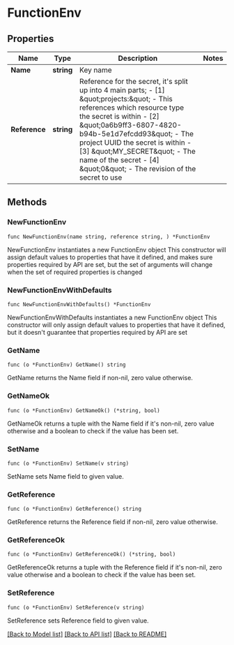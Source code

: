 # FunctionEnv

## Properties

Name | Type | Description | Notes
------------ | ------------- | ------------- | -------------
**Name** | **string** | Key name | 
**Reference** | **string** | Reference for the secret, it&#39;s split up into 4 main parts; - [1] \&quot;projects:\&quot; - This references which resource type the secret is within - [2] \&quot;0a6b9ff3-6807-4820-b94b-5e1d7efcdd93\&quot; - The project UUID the secret is within - [3] \&quot;MY_SECRET\&quot; - The name of the secret - [4] \&quot;0\&quot; - The revision of the secret to use  | 

## Methods

### NewFunctionEnv

`func NewFunctionEnv(name string, reference string, ) *FunctionEnv`

NewFunctionEnv instantiates a new FunctionEnv object
This constructor will assign default values to properties that have it defined,
and makes sure properties required by API are set, but the set of arguments
will change when the set of required properties is changed

### NewFunctionEnvWithDefaults

`func NewFunctionEnvWithDefaults() *FunctionEnv`

NewFunctionEnvWithDefaults instantiates a new FunctionEnv object
This constructor will only assign default values to properties that have it defined,
but it doesn't guarantee that properties required by API are set

### GetName

`func (o *FunctionEnv) GetName() string`

GetName returns the Name field if non-nil, zero value otherwise.

### GetNameOk

`func (o *FunctionEnv) GetNameOk() (*string, bool)`

GetNameOk returns a tuple with the Name field if it's non-nil, zero value otherwise
and a boolean to check if the value has been set.

### SetName

`func (o *FunctionEnv) SetName(v string)`

SetName sets Name field to given value.


### GetReference

`func (o *FunctionEnv) GetReference() string`

GetReference returns the Reference field if non-nil, zero value otherwise.

### GetReferenceOk

`func (o *FunctionEnv) GetReferenceOk() (*string, bool)`

GetReferenceOk returns a tuple with the Reference field if it's non-nil, zero value otherwise
and a boolean to check if the value has been set.

### SetReference

`func (o *FunctionEnv) SetReference(v string)`

SetReference sets Reference field to given value.



[[Back to Model list]](../README.md#documentation-for-models) [[Back to API list]](../README.md#documentation-for-api-endpoints) [[Back to README]](../README.md)


